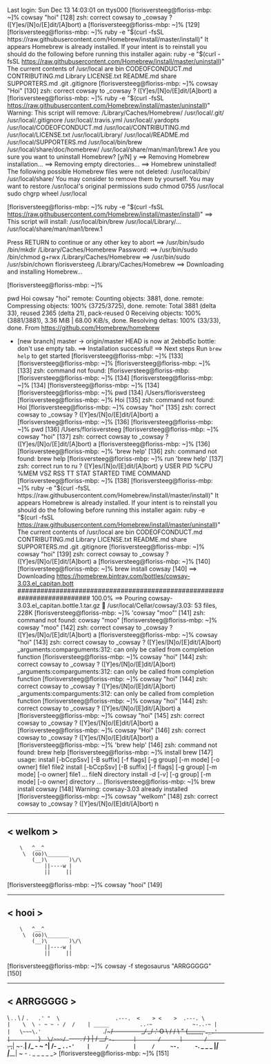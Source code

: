 Last login: Sun Dec 13 14:03:01 on ttys000
[florisversteeg@floriss-mbp: ~]% cowsay "hoi"                             [128]
zsh: correct cowsay to _cowsay ? ([Y]es/[N]o/[E]dit/[A]bort) a
[florisversteeg@floriss-mbp: ~]%                                          [129]
[florisversteeg@floriss-mbp: ~]% ruby -e "$(curl -fsSL https://raw.githubusercontent.com/Homebrew/install/master/install)"
It appears Homebrew is already installed. If your intent is to reinstall you
should do the following before running this installer again:
    ruby -e "$(curl -fsSL https://raw.githubusercontent.com/Homebrew/install/master/uninstall)"
The current contents of /usr/local are bin CODEOFCONDUCT.md CONTRIBUTING.md Library LICENSE.txt README.md share SUPPORTERS.md .git .gitignore
[florisversteeg@floriss-mbp: ~]% cowsay "Hoi"                             [130]
zsh: correct cowsay to _cowsay ? ([Y]es/[N]o/[E]dit/[A]bort) a
[florisversteeg@floriss-mbp: ~]% ruby -e "$(curl -fsSL https://raw.githubusercontent.com/Homebrew/install/master/uninstall)"
Warning: This script will remove:
/Library/Caches/Homebrew/
/usr/local/.git/
/usr/local/.gitignore
/usr/local/.travis.yml
/usr/local/.yardopts
/usr/local/CODEOFCONDUCT.md
/usr/local/CONTRIBUTING.md
/usr/local/LICENSE.txt
/usr/local/Library/
/usr/local/README.md
/usr/local/SUPPORTERS.md
/usr/local/bin/brew
/usr/local/share/doc/homebrew/
/usr/local/share/man/man1/brew.1
Are you sure you want to uninstall Homebrew? [y/N] y
==> Removing Homebrew installation...
==> Removing empty directories...
==> Homebrew uninstalled!
The following possible Homebrew files were not deleted:
/usr/local/bin/
/usr/local/share/
You may consider to remove them by yourself.
You may want to restore /usr/local's original permissions
  sudo chmod 0755 /usr/local
  sudo chgrp wheel /usr/local

[florisversteeg@floriss-mbp: ~]% ruby -e "$(curl -fsSL https://raw.githubusercontent.com/Homebrew/install/master/install)"
==> This script will install:
/usr/local/bin/brew
/usr/local/Library/...
/usr/local/share/man/man1/brew.1

Press RETURN to continue or any other key to abort
==> /usr/bin/sudo /bin/mkdir /Library/Caches/Homebrew
Password:
==> /usr/bin/sudo /bin/chmod g+rwx /Library/Caches/Homebrew
==> /usr/bin/sudo /usr/sbin/chown florisversteeg /Library/Caches/Homebrew
==> Downloading and installing Homebrew...

[florisversteeg@floriss-mbp: ~]%



pwd
Hoi
cowsay "hoi"
remote: Counting objects: 3881, done.
remote: Compressing objects: 100% (3725/3725), done.
remote: Total 3881 (delta 33), reused 2365 (delta 21), pack-reused 0
Receiving objects: 100% (3881/3881), 3.36 MiB | 68.00 KiB/s, done.
Resolving deltas: 100% (33/33), done.
From https://github.com/Homebrew/homebrew
 * [new branch]      master     -> origin/master
HEAD is now at 2ebbd5c bottle: don't use empty tab.
==> Installation successful!
==> Next steps
Run `brew help` to get started
[florisversteeg@floriss-mbp: ~]%                                          [133]
[florisversteeg@floriss-mbp: ~]% [florisversteeg@floriss-mbp: ~]%         [133]
zsh: command not found: [florisversteeg@floriss-mbp:
[florisversteeg@floriss-mbp: ~]%                                          [134]
[florisversteeg@floriss-mbp: ~]%                                          [134]
[florisversteeg@floriss-mbp: ~]%                                          [134]
[florisversteeg@floriss-mbp: ~]% pwd                                      [134]
/Users/florisversteeg
[florisversteeg@floriss-mbp: ~]% Hoi                                      [135]
zsh: command not found: Hoi
[florisversteeg@floriss-mbp: ~]% cowsay "hoi"                             [135]
zsh: correct cowsay to _cowsay ? ([Y]es/[N]o/[E]dit/[A]bort) a
[florisversteeg@floriss-mbp: ~]%                                          [136]
[florisversteeg@floriss-mbp: ~]% pwd                                      [136]
/Users/florisversteeg
[florisversteeg@floriss-mbp: ~]% cowsay "hoi"                             [137]
zsh: correct cowsay to _cowsay ? ([Y]es/[N]o/[E]dit/[A]bort) a
[florisversteeg@floriss-mbp: ~]%                                          [136]
[florisversteeg@floriss-mbp: ~]% 'brew help'                              [136]
zsh: command not found: brew help
[florisversteeg@floriss-mbp: ~]% run 'brew help'                          [137]
zsh: correct run to ru ? ([Y]es/[N]o/[E]dit/[A]bort) y
USER              PID  %CPU %MEM      VSZ    RSS   TT  STAT STARTED      TIME COMMAND
[florisversteeg@floriss-mbp: ~]%                                          [138]
[florisversteeg@floriss-mbp: ~]% ruby -e "$(curl -fsSL https://raw.githubusercontent.com/Homebrew/install/master/install)"
It appears Homebrew is already installed. If your intent is to reinstall you
should do the following before running this installer again:
    ruby -e "$(curl -fsSL https://raw.githubusercontent.com/Homebrew/install/master/uninstall)"
The current contents of /usr/local are bin CODEOFCONDUCT.md CONTRIBUTING.md Library LICENSE.txt README.md share SUPPORTERS.md .git .gitignore
[florisversteeg@floriss-mbp: ~]% cowsay "hoi"                             [139]
zsh: correct cowsay to _cowsay ? ([Y]es/[N]o/[E]dit/[A]bort) a
[florisversteeg@floriss-mbp: ~]%                                          [140]
[florisversteeg@floriss-mbp: ~]% brew install cowsay                      [140]
==> Downloading https://homebrew.bintray.com/bottles/cowsay-3.03.el_capitan.bott
######################################################################### 100.0%
==> Pouring cowsay-3.03.el_capitan.bottle.1.tar.gz
🍺  /usr/local/Cellar/cowsay/3.03: 53 files, 228K
[florisversteeg@floriss-mbp: ~]% 'cowsay "moo"'                           [141]
zsh: command not found: cowsay "moo"
[florisversteeg@floriss-mbp: ~]% cowsay "moo"                             [142]
zsh: correct cowsay to _cowsay ? ([Y]es/[N]o/[E]dit/[A]bort) a
[florisversteeg@floriss-mbp: ~]% cowsay "hoi"                             [143]
zsh: correct cowsay to _cowsay ? ([Y]es/[N]o/[E]dit/[A]bort)  
_arguments:comparguments:312: can only be called from completion function
[florisversteeg@floriss-mbp: ~]% cowsay "hoi"                             [144]
zsh: correct cowsay to _cowsay ? ([Y]es/[N]o/[E]dit/[A]bort)  
_arguments:comparguments:312: can only be called from completion function
[florisversteeg@floriss-mbp: ~]% cowsay "hoi"                             [144]
zsh: correct cowsay to _cowsay ? ([Y]es/[N]o/[E]dit/[A]bort)  
_arguments:comparguments:312: can only be called from completion function
[florisversteeg@floriss-mbp: ~]% cowsay "hoi"                             [144]
zsh: correct cowsay to _cowsay ? ([Y]es/[N]o/[E]dit/[A]bort) a
[florisversteeg@floriss-mbp: ~]%  cowsay "hoi"                            [145]
zsh: correct cowsay to _cowsay ? ([Y]es/[N]o/[E]dit/[A]bort) a
[florisversteeg@floriss-mbp: ~]% cowsay "Hoi"                             [146]
zsh: correct cowsay to _cowsay ? ([Y]es/[N]o/[E]dit/[A]bort) a
[florisversteeg@floriss-mbp: ~]% 'brew help'                              [146]
zsh: command not found: brew help
[florisversteeg@floriss-mbp: ~]%  install brew                            [147]
usage: install [-bCcpSsv] [-B suffix] [-f flags] [-g group] [-m mode]
               [-o owner] file1 file2
       install [-bCcpSsv] [-B suffix] [-f flags] [-g group] [-m mode]
               [-o owner] file1 ... fileN directory
       install -d [-v] [-g group] [-m mode] [-o owner] directory ...
[florisversteeg@floriss-mbp: ~]% brew install cowsay                      [148]
Warning: cowsay-3.03 already installed
[florisversteeg@floriss-mbp: ~]% cowsay "welkom"                          [148]
zsh: correct cowsay to _cowsay ? ([Y]es/[N]o/[E]dit/[A]bort) n
 ________ 
< welkom >
 -------- 
        \   ^__^
         \  (oo)\_______
            (__)\       )\/\
                ||----w |
                ||     ||
[florisversteeg@floriss-mbp: ~]% cowsay "hooi"                            [149]
 ______ 
< hooi >
 ------ 
        \   ^__^
         \  (oo)\_______
            (__)\       )\/\
                ||----w |
                ||     ||
[florisversteeg@floriss-mbp: ~]% cowsay -f stegosaurus "ARRGGGGG"         [150]
 __________ 
< ARRGGGGG >
 ---------- 
\                             .       .
 \                           / `.   .' " 
  \                  .---.  <    > <    >  .---.
   \                 |    \  \ - ~ ~ - /  /    |
         _____          ..-~             ~-..-~
        |     |   \~~~\.'                    `./~~~/
       ---------   \__/                        \__/
      .'  O    \     /               /       \  " 
     (_____,    `._.'               |         }  \/~~~/
      `----.          /       }     |        /    \__/
            `-.      |       /      |       /      `. ,~~|
                ~-.__|      /_ - ~ ^|      /- _      `..-'   
                     |     /        |     /     ~-.     `-. _  _  _
                     |_____|        |_____|         ~ - . _ _ _ _ _>
[florisversteeg@floriss-mbp: ~]%                                          [151]
